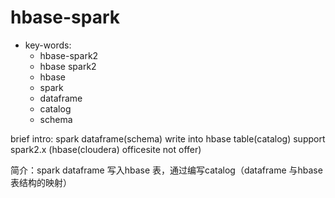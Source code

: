 # hbase-spark
- key-words:
	+ hbase-spark2
	+ hbase spark2
	+ hbase
	+ spark
	+ dataframe
	+ catalog
	+ schema

brief intro: spark dataframe(schema) write into hbase table(catalog)
support spark2.x (hbase(cloudera) officesite not offer)

简介：spark dataframe 写入hbase 表，通过编写catalog（dataframe 与hbase表结构的映射）